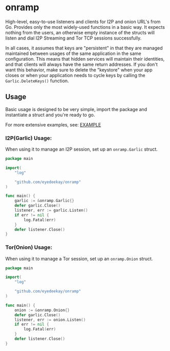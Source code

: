 onramp
======

High-level, easy-to-use listeners and clients for I2P and onion URL's from Go.
Provides only the most widely-used functions in a basic way. It expects nothing
from the users, an otherwise empty instance of the structs will listen and dial
I2P Streaming and Tor TCP sessions successfully.

In all cases, it assumes that keys are "persistent" in that they are managed
maintained between usages of the same application in the same configuration.
This means that hidden services will maintain their identities, and that clients
will always have the same return addresses. If you don't want this behavior,
make sure to delete the "keystore" when your app closes or when your application
needs to cycle keys by calling the `Garlic.DeleteKeys()` function.

Usage
-----

Basic usage is designed to be very simple, import the package and instantiate
a struct and you're ready to go.

For more extensive examples, see: [EXAMPLE](example.md)

### I2P(Garlic) Usage:

When using it to manage an I2P session, set up an `onramp.Garlic`
struct.

```Go
package main

import(
    "log"

    "github.com/eyedeekay/onramp"
)

func main() {
    garlic := &onramp.Garlic{}
	defer garlic.Close()
	listener, err := garlic.Listen()
	if err != nil {
		log.Fatal(err)
	}
	defer listener.Close()
}
```

### Tor(Onion) Usage:

When using it to manage a Tor session, set up an `onramp.Onion`
struct.

```Go
package main

import(
    "log"

    "github.com/eyedeekay/onramp"
)

func main() {
    onion := &onramp.Onion{}
	defer garlic.Close()
	listener, err := onion.Listen()
	if err != nil {
		log.Fatal(err)
	}
	defer listener.Close()
}
```